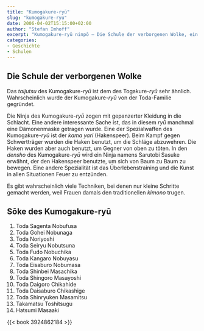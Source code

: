 ```yaml
---
title: "Kumogakure-ryū"
slug: "kumogakure-ryu"
date: 2006-04-02T15:15:00+02:00
author: "Stefan Imhoff"
excerpt: "Kumogakure-ryū ninpō – Die Schule der verborgenen Wolke, ein Ninja-Ryu, der für die Gebrauch mit dem Kama yari bekannt war, und dessen Ninja in Rüstung in die Schlacht zogen."
categories:
- Geschichte
- Schulen
---
```


## Die Schule der verborgenen Wolke

Das *taijutsu* des Kumogakure-*ryū* ist dem des Togakure-*ryū* sehr ähnlich. Wahrscheinlich wurde der Kumogakure-*ryū* von der Toda-Familie gegründet.

Die Ninja des Kumogakure-*ryū* zogen mit gepanzerter Kleidung in die Schlacht. Eine andere interessante Sache ist, das in diesem *ryū* manchmal eine Dämonenmaske getragen wurde. Eine der Spezialwaffen des Kumogakure-*ryū* ist der *kama yari* (Hakenspeer). Beim Kampf gegen Schwertträger wurden die Haken benutzt, um die Schläge abzuwehren. Die Haken wurden aber auch benutzt, um Gegner von oben zu töten. In den *densho* des Kumogakure-*ryū* wird ein Ninja namens Sarutobi Sasuke erwähnt, der den Hakenspeer benutzte, um sich von Baum zu Baum zu bewegen. Eine andere Spezialität ist das Überlebenstraining und die Kunst in allen Situationen Feuer zu entzünden.

Es gibt wahrscheinlich viele Techniken, bei denen nur kleine Schritte gemacht werden, weil Frauen damals den traditionellen *kimono* trugen.


## Sōke des Kumogakure-ryū

1. Toda Sagenta Nobufusa
2. Toda Gohei Nobunaga
3. Toda Noriyoshi
4. Toda Seiryu Nobutsuna
5. Toda Fudo Nobuchika
6. Toda Kangaro Nobuyasu
7. Toda Eisaburo Nobumasa
8. Toda Shinbei Masachika
9. Toda Shingoro Masayoshi
10. Toda Daigoro Chikahide
11. Toda Daisaburo Chikashige
12. Toda Shinryuken Masamitsu
13. Takamatsu Toshitsugu
14. Hatsumi Masaaki

{{< book 3924862184 >}}
